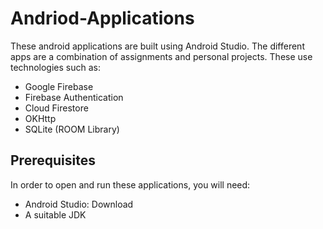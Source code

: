 # Andriod-Applications
These android applications are built using Android Studio. The different apps are a combination of assignments and personal projects. These use technologies such as:
- Google Firebase
- Firebase Authentication
- Cloud Firestore
-  OKHttp
-  SQLite (ROOM Library)

## Prerequisites
In order to open and run these applications, you will need:
- Android Studio: Download
- A suitable JDK  
